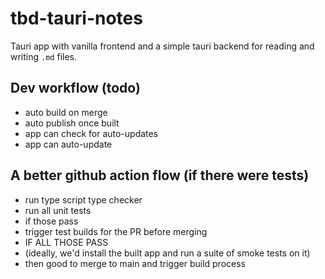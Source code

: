 # tbd-tauri-notes

Tauri app with vanilla frontend and a simple tauri backend for reading and writing `.md` files.

## Dev workflow (todo)

- auto build on merge
- auto publish once built
- app can check for auto-updates
- app can auto-update

## A better github action flow (if there were tests)

- run type script type checker
- run all unit tests
- if those pass
- trigger test builds for the PR before merging
- IF ALL THOSE PASS
- (ideally, we'd install the built app and run a suite of smoke tests on it)
- then good to merge to main and trigger build process

